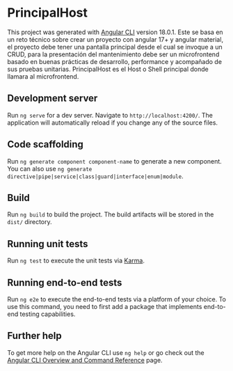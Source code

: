 # PrincipalHost

This project was generated with [Angular CLI](https://github.com/angular/angular-cli) version 18.0.1.
Este se basa en un reto técnico sobre crear un proyecto con angular 17+ y angular material, el proyecto debe tener una pantalla principal desde el cual se invoque a un CRUD, para la presentación del mantenimiento debe ser un microfrontend basado en buenas prácticas de desarrollo, performance y acompañado de sus pruebas unitarias.
PrincipalHost es el Host o Shell principal donde llamara al microfrontend.

## Development server

Run `ng serve` for a dev server. Navigate to `http://localhost:4200/`. The application will automatically reload if you change any of the source files.

## Code scaffolding

Run `ng generate component component-name` to generate a new component. You can also use `ng generate directive|pipe|service|class|guard|interface|enum|module`.

## Build

Run `ng build` to build the project. The build artifacts will be stored in the `dist/` directory.

## Running unit tests

Run `ng test` to execute the unit tests via [Karma](https://karma-runner.github.io).

## Running end-to-end tests

Run `ng e2e` to execute the end-to-end tests via a platform of your choice. To use this command, you need to first add a package that implements end-to-end testing capabilities.

## Further help

To get more help on the Angular CLI use `ng help` or go check out the [Angular CLI Overview and Command Reference](https://angular.dev/tools/cli) page.

